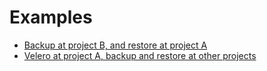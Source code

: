 # Examples

- [Backup at project B, and restore at project A](./backup_at_b_restore_at_a.md)
- [Velero at project A, backup and restore at other projects](./velero_at_a_br_at_other.md)
